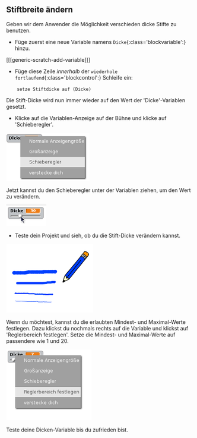 ## Stiftbreite ändern

Geben wir dem Anwender die Möglichkeit verschieden dicke Stifte zu benutzen.

+ Füge zuerst eine neue Variable namens `Dicke`{:class='blockvariable':} hinzu.

[[[generic-scratch-add-variable]]]

+ Füge diese Zeile *innerhalb* der `wiederhole fortlaufend`{:class='blockcontrol':} Schleife ein:

```blocks
    setze Stiftdicke auf (Dicke)
```

Die Stift-Dicke wird nun immer wieder auf den Wert der 'Dicke'-Variablen gesetzt.

+ Klicke auf die Variablen-Anzeige auf der Bühne und klicke auf 'Schieberegler'.

![screenshot](images/paint-slider.png)

Jetzt kannst du den Schieberegler unter der Variablen ziehen, um den Wert zu verändern.

![screenshot](images/paint-slider-change.png)

+ Teste dein Projekt und sieh, ob du die Stift-Dicke verändern kannst.

![screenshot](images/paint-width-test.png)

Wenn du möchtest, kannst du die erlaubten Mindest- und Maximal-Werte festlegen. Dazu klickst du nochmals rechts auf die Variable und klickst auf 'Reglerbereich festlegen'. Setze die Mindest- und Maximal-Werte auf passendere wie 1 und 20.

![screenshot](images/paint-slider-max.png)

Teste deine Dicken-Variable bis du zufrieden bist.